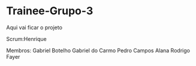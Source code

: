 # Trainee-Grupo-3
Aqui vai ficar o projeto

Scrum:Henrique

Membros:
Gabriel Botelho
Gabriel do Carmo
Pedro Campos 
Alana
Rodrigo Fayer
